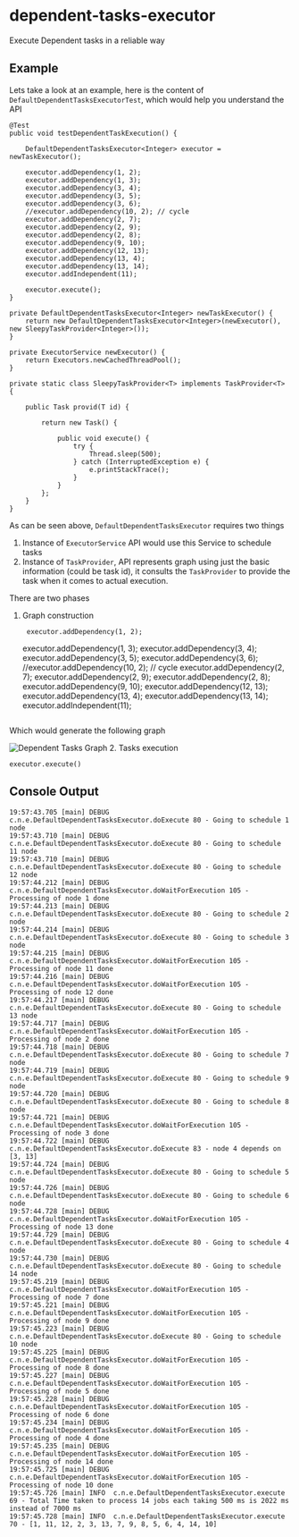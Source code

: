 # dependent-tasks-executor
Execute Dependent tasks in a reliable way

## Example
Lets take a look at an example, here is the content of `DefaultDependentTasksExecutorTest`, which would help you understand the API

   

	@Test
	public void testDependentTaskExecution() {

		DefaultDependentTasksExecutor<Integer> executor = newTaskExecutor();

        executor.addDependency(1, 2);
        executor.addDependency(1, 3);
        executor.addDependency(3, 4);
        executor.addDependency(3, 5);
        executor.addDependency(3, 6);
        //executor.addDependency(10, 2); // cycle
        executor.addDependency(2, 7);
        executor.addDependency(2, 9);
        executor.addDependency(2, 8);
        executor.addDependency(9, 10);
        executor.addDependency(12, 13);
        executor.addDependency(13, 4);
        executor.addDependency(13, 14);
        executor.addIndependent(11);

        executor.execute();
	}

	private DefaultDependentTasksExecutor<Integer> newTaskExecutor() {
		return new DefaultDependentTasksExecutor<Integer>(newExecutor(), new SleepyTaskProvider<Integer>());
	}

	private ExecutorService newExecutor() {
		return Executors.newCachedThreadPool();
	}

	private static class SleepyTaskProvider<T> implements TaskProvider<T> {

		public Task provid(T id) {

			return new Task() {

				public void execute() {
					try {
						Thread.sleep(500);
					} catch (InterruptedException e) {
						e.printStackTrace();
					}
				}
			};
		}		
	}

As can be seen above, `DefaultDependentTasksExecutor` requires two things
1. Instance of `ExecutorService` API would use this Service to schedule tasks
2. Instance of `TaskProvider`, API represents graph using just the basic information (could be task id), it consults the `TaskProvider` to provide the task when it comes to actual execution.

There are two phases
1. Graph construction 

    
		executor.addDependency(1, 2);
      executor.addDependency(1, 3);
      executor.addDependency(3, 4);
      executor.addDependency(3, 5);
      executor.addDependency(3, 6);
      //executor.addDependency(10, 2); // cycle
      executor.addDependency(2, 7);
      executor.addDependency(2, 9);
      executor.addDependency(2, 8);
      executor.addDependency(9, 10);
      executor.addDependency(12, 13);
      executor.addDependency(13, 4);
      executor.addDependency(13, 14);
      executor.addIndependent(11);
    ```
Which would generate the following graph

![Dependent Tasks Graph](http://s29.postimg.org/fhnct6wjr/dependent_tasks_graph.png)
2. Tasks execution

    
	executor.execute()
   	
   
   
## Console Output

    
    19:57:43.705 [main] DEBUG c.n.e.DefaultDependentTasksExecutor.doExecute 80 - Going to schedule 1 node
    19:57:43.710 [main] DEBUG c.n.e.DefaultDependentTasksExecutor.doExecute 80 - Going to schedule 11 node
    19:57:43.710 [main] DEBUG c.n.e.DefaultDependentTasksExecutor.doExecute 80 - Going to schedule 12 node
    19:57:44.212 [main] DEBUG c.n.e.DefaultDependentTasksExecutor.doWaitForExecution 105 - Processing of node 1 done
    19:57:44.213 [main] DEBUG c.n.e.DefaultDependentTasksExecutor.doExecute 80 - Going to schedule 2 node
    19:57:44.214 [main] DEBUG c.n.e.DefaultDependentTasksExecutor.doExecute 80 - Going to schedule 3 node
    19:57:44.215 [main] DEBUG c.n.e.DefaultDependentTasksExecutor.doWaitForExecution 105 - Processing of node 11 done
    19:57:44.216 [main] DEBUG c.n.e.DefaultDependentTasksExecutor.doWaitForExecution 105 - Processing of node 12 done
    19:57:44.217 [main] DEBUG c.n.e.DefaultDependentTasksExecutor.doExecute 80 - Going to schedule 13 node
    19:57:44.717 [main] DEBUG c.n.e.DefaultDependentTasksExecutor.doWaitForExecution 105 - Processing of node 2 done
    19:57:44.718 [main] DEBUG c.n.e.DefaultDependentTasksExecutor.doExecute 80 - Going to schedule 7 node
    19:57:44.719 [main] DEBUG c.n.e.DefaultDependentTasksExecutor.doExecute 80 - Going to schedule 9 node
    19:57:44.720 [main] DEBUG c.n.e.DefaultDependentTasksExecutor.doExecute 80 - Going to schedule 8 node
    19:57:44.721 [main] DEBUG c.n.e.DefaultDependentTasksExecutor.doWaitForExecution 105 - Processing of node 3 done
    19:57:44.722 [main] DEBUG c.n.e.DefaultDependentTasksExecutor.doExecute 83 - node 4 depends on [3, 13]
    19:57:44.724 [main] DEBUG c.n.e.DefaultDependentTasksExecutor.doExecute 80 - Going to schedule 5 node
    19:57:44.726 [main] DEBUG c.n.e.DefaultDependentTasksExecutor.doExecute 80 - Going to schedule 6 node
    19:57:44.728 [main] DEBUG c.n.e.DefaultDependentTasksExecutor.doWaitForExecution 105 - Processing of node 13 done
    19:57:44.729 [main] DEBUG c.n.e.DefaultDependentTasksExecutor.doExecute 80 - Going to schedule 4 node
    19:57:44.730 [main] DEBUG c.n.e.DefaultDependentTasksExecutor.doExecute 80 - Going to schedule 14 node
    19:57:45.219 [main] DEBUG c.n.e.DefaultDependentTasksExecutor.doWaitForExecution 105 - Processing of node 7 done
    19:57:45.221 [main] DEBUG c.n.e.DefaultDependentTasksExecutor.doWaitForExecution 105 - Processing of node 9 done
    19:57:45.223 [main] DEBUG c.n.e.DefaultDependentTasksExecutor.doExecute 80 - Going to schedule 10 node
    19:57:45.225 [main] DEBUG c.n.e.DefaultDependentTasksExecutor.doWaitForExecution 105 - Processing of node 8 done
    19:57:45.227 [main] DEBUG c.n.e.DefaultDependentTasksExecutor.doWaitForExecution 105 - Processing of node 5 done
    19:57:45.228 [main] DEBUG c.n.e.DefaultDependentTasksExecutor.doWaitForExecution 105 - Processing of node 6 done
    19:57:45.234 [main] DEBUG c.n.e.DefaultDependentTasksExecutor.doWaitForExecution 105 - Processing of node 4 done
    19:57:45.235 [main] DEBUG c.n.e.DefaultDependentTasksExecutor.doWaitForExecution 105 - Processing of node 14 done
    19:57:45.725 [main] DEBUG c.n.e.DefaultDependentTasksExecutor.doWaitForExecution 105 - Processing of node 10 done
    19:57:45.726 [main] INFO  c.n.e.DefaultDependentTasksExecutor.execute 69 - Total Time taken to process 14 jobs each taking 500 ms is 2022 ms instead of 7000 ms
    19:57:45.728 [main] INFO  c.n.e.DefaultDependentTasksExecutor.execute 70 - [1, 11, 12, 2, 3, 13, 7, 9, 8, 5, 6, 4, 14, 10]


